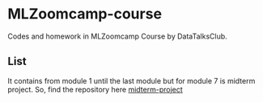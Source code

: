 # MLZoomcamp-course
Codes and homework in MLZoomcamp Course by DataTalksClub.

## List
It contains from module 1 until the last module but for module 7 is midterm project. So, find the repository here [midterm-project](https://github.com/rahmaha/mlzoomcamp-midterm)
